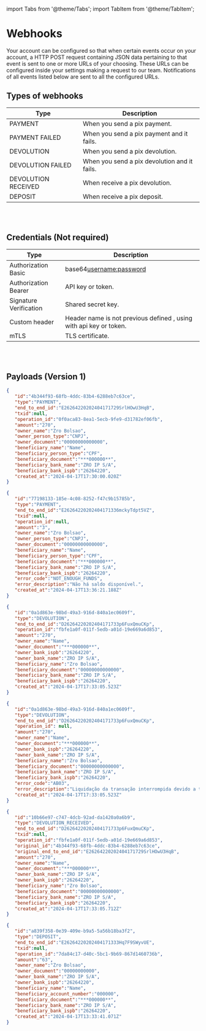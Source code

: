 import Tabs from '@theme/Tabs';
import TabItem from '@theme/TabItem';

# Webhooks

Your account can be configured so that when certain events occur on your account, a HTTP POST request containing JSON data pertaining to that event is sent to one or more URLs of your choosing. These URLs can be configured inside your settings making a request to our team. Notifications of all events listed below are sent to all the configured URLs.
<br />

## Types of webhooks

| Type               | Description                                      |
| -------------------|  ------------------------------------------------|
| PAYMENT            | When you send a pix payment.                     |
| PAYMENT FAILED     | When you send a pix payment and it fails.        |
| DEVOLUTION         | When you send a pix devolution.                  |
| DEVOLUTION FAILED  | When you send a pix devolution and it fails.     |
| DEVOLUTION RECEIVED| When receive a pix devolution.                   |
| DEPOSIT            | When receive a pix deposit.                      |
<br /><br />

## Credentials (Not required)

| Type                   | Description                                                       |
|------------------------|-------------------------------------------------------------------|
| Authorization Basic    | base64<username:password>                                         |
| Authorization Bearer   | API key or token.                                                 |
| Signature Verification | Shared secret key.                                                | 
| Custom header          | Header name is not previous defined , using with api key or token.|
| mTLS                   | TLS certificate.                                                  |
<br /><br />

## Payloads (Version 1)

<Tabs>
  <TabItem value="Payment">

```json
{
   "id":"4b344f93-68fb-4ddc-83b4-6288eb7c63ce",
   "type":"PAYMENT",
   "end_to_end_id":"E26264220202404171729SrlHOwU3HqB",
   "txid":null,
   "operation_id":"0f0aca83-8ea1-5ecb-9fe9-d31782ef06fb",
   "amount":"270",
   "owner_name":"Zro Bolsao",
   "owner_person_type":"CNPJ",
   "owner_document":"00000000000000",
   "beneficiary_name":"Name",
   "beneficiary_person_type":"CPF",
   "beneficiary_document":"***000000**",
   "beneficiary_bank_name":"ZRO IP S/A",
   "beneficiary_bank_ispb":"26264220",
   "created_at":"2024-04-17T17:30:00.020Z"
}
```

  </TabItem>
  <TabItem value="Payment Failed">

```json
{
   "id":"77198133-185e-4c08-8252-f47c9b15785b",
   "type":"PAYMENT",
   "end_to_end_id":"E26264220202404171336mckyTdpt5VZ",
   "txid":null,
   "operation_id":null,
   "amount":"3",
   "owner_name":"Zro Bolsao",
   "owner_person_type":"CNPJ",
   "owner_document":"00000000000000",
   "beneficiary_name":"Name",
   "beneficiary_person_type":"CPF",
   "beneficiary_document":"***000000**",
   "beneficiary_bank_name":"ZRO IP S/A",
   "beneficiary_bank_ispb":"26264220",
   "error_code":"NOT_ENOUGH_FUNDS",
   "error_description":"Não há saldo disponível.",
   "created_at":"2024-04-17T13:36:21.188Z"
}
```

  </TabItem>
  <TabItem value="Devolution">

```json
{
   "id":"0a1d863e-98bd-49a3-916d-840a1ec0609f",
   "type":"DEVOLUTION",
   "end_to_end_id":"D26264220202404171733p6FuxQmuCKp",
   "operation_id":"fbfe1a0f-011f-5edb-a01d-19e669a6d853",
   "amount":"270",
   "owner_name":"Name",
   "owner_document":"***000000**",
   "owner_bank_ispb":"26264220",
   "owner_bank_name":"ZRO IP S/A",
   "beneficiary_name":"Zro Bolsao",
   "beneficiary_document":"00000000000000",
   "beneficiary_bank_name":"ZRO IP S/A",
   "beneficiary_bank_ispb":"26264220",
   "created_at":"2024-04-17T17:33:05.523Z"
}
```

  </TabItem>
  <TabItem value="Devolution Failed">

```json
{
   "id":"0a1d863e-98bd-49a3-916d-840a1ec0609f",
   "type":"DEVOLUTION",
   "end_to_end_id":"D26264220202404171733p6FuxQmuCKp",
   "operation_id": null,
   "amount":"270",
   "owner_name":"Name",
   "owner_document":"***000000**",
   "owner_bank_ispb":"26264220",
   "owner_bank_name":"ZRO IP S/A",
   "beneficiary_name":"Zro Bolsao",
   "beneficiary_document":"00000000000000",
   "beneficiary_bank_name":"ZRO IP S/A",
   "beneficiary_bank_ispb":"26264220",
   "error_code":"AB03",
   "error_description":"Liquidação da transação interrompida devido a timeout no SPI.",
   "created_at":"2024-04-17T17:33:05.523Z"
}
```

  </TabItem>
  <TabItem value="Devolution Received">

```json
{
   "id":"10b66e97-c747-4dcb-92ad-da1420a0a6b9",
   "type":"DEVOLUTION_RECEIVED",
   "end_to_end_id":"D26264220202404171733p6FuxQmuCKp",
   "txid":null,
   "operation_id":"fbfe1a0f-011f-5edb-a01d-19e669a6d853",
   "original_id":"4b344f93-68fb-4ddc-83b4-6288eb7c63ce",
   "original_end_to_end_id":"E26264220202404171729SrlHOwU3HqB",
   "amount":"270",
   "owner_name":"Name",
   "owner_document":"***000000**",
   "owner_bank_name":"ZRO IP S/A",
   "owner_bank_ispb":"26264220",
   "beneficiary_name":"Zro Bolsao",
   "beneficiary_document":"00000000000000",
   "beneficiary_bank_name":"ZRO IP S/A",
   "beneficiary_bank_ispb":"26264220",
   "created_at":"2024-04-17T17:33:05.712Z"
}
```

  </TabItem>
  <TabItem value="Deposit">

```json
{
   "id":"a839f358-0e39-409e-b9a5-5a56b18ba3f2",
   "type":"DEPOSIT",
   "end_to_end_id":"E26264220202404171333Hq7F9SWyvUE",
   "txid":null,
   "operation_id":"7da84c17-d40c-5bc1-9b69-867d1460736b",
   "amount":"63",
   "owner_name":"Zro Bolsao",
   "owner_document":"00000000000",
   "owner_bank_name":"ZRO IP S/A",
   "owner_bank_ispb":"26264220",
   "beneficiary_name":"Name",
   "beneficiary_account_number":"000000",
   "beneficiary_document":"***000000**",
   "beneficiary_bank_name":"ZRO IP S/A",
   "beneficiary_bank_ispb":"26264220",
   "created_at":"2024-04-17T13:33:41.071Z"
}
```

  </TabItem>
</Tabs>